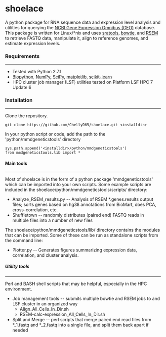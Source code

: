 # shoelace #

A python package for RNA sequence data and expression level analysis and utilities for querying the <a href="http://www.ncbi.nlm.nih.gov/geo/">NCBI Gene Expression Omnibus (GEO)</a> database.  This package is written for Linux/*nix and uses <a href="https://github.com/ncbi/sra-tools/wiki/Downloads">sratools</a>, <a href="http://bowtie-bio.sourceforge.net/index.shtml">bowtie</a>, and <a href="http://deweylab.biostat.wisc.edu/rsem/">RSEM</a> to retrieve FASTQ data, manipulate it, align to reference genomes, and estimate expression levels.

### Requirements
-------------------
* Tested with Python 2.7.1
* <a href="http://biopython.org/wiki/Main_Page">Biopython</a>, <a href="http://www.numpy.org/">NumPy</a>, <a href="http://www.scipy.org/">SciPy</a>, <a href="http://matplotlib.org/">matplotlib</a>, <a href="http://scikit-learn.org/">scikit-learn</a>
* HPC cluster job manager (LSF) utilities tested on Platform LSF HPC 7 Update 6

### Installation
-------------------
Clone the repository.

    git clone https://github.com/ChellyD65/shoelace.git <installdir>

In your python script or code, add the path to the 'python/mmdgeneticstools' directory

    sys.path.append('<installdir>/python/mmdgeneticstools')
    from mmdgeneticstools.lib import *
    
#### Main tools
-------------------
Most of shoelace is in the form of a python package 'mmdgeneticstools' which can be imported into your own scripts.  Some example scripts are included in the shoelace/python/mmdgeneticstools/scripts/ directory:

* Analyze_RSEM_results.py -- Analysis of RSEM *.genes.results output files; sorts genes based on hg38 annotations from BioMart, does PCA, cross-correlation, etc.
* Shuffletown -- randomly distributes (paired end) FASTQ reads in multiple files into a number of new files

The shoelace/python/mmdgeneticstools/lib/ directory contains the modules that can be imported.  Some of these can be run as standalone scripts from the command line:

* Plotter.py -- Generates figures summarizing expression data, correlation, and cluster analysis.

##### Utility tools
-------------------
Perl and BASH shell scripts that may be helpful, especially in the HPC environment.

* Job management tools -- submits multiple bowtie and RSEM jobs to and LSF cluster in an organized way
    *  Align_All_Cells_In_Dir.sh
    *  RSEM-calc-expression_All_Cells_In_Dir.sh
* Split and Merge -- perl scripts that merge paired end read files from *_1.fastq and *_2.fastq into a single file, and split them back apart if needed

